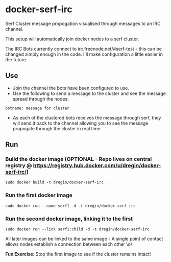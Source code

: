 docker-serf-irc
===================

Serf Cluster message propogation visualised through messages to an IRC channel.

This setup will automatically join docker nodes to a serf cluster.

The IRC Bots currently connect to irc.freenode.net/#serf-test - this can be changed simply enough in the code. I'll make configuration a little easier in the future.

## Use
- Join the channel the bots have been configured to use.
- Use the following to send a message to the cluster and see the message spread through the nodes:

`botname: message for cluster`

- As each of the clustered bots receives the message through serf, they will send it back to the channel allowing you to see the message propogate through the cluster in real time.

## Run 
### Build the docker image (OPTIONAL - Repo lives on central registry @ https://registry.hub.docker.com/u/dregin/docker-serf-irc/)
`sudo docker build -t dregin/docker-serf-irc .`


### Run the first docker image
`sudo docker run --name serf1 -d -t dregin/docker-serf-irc`

### Run the second docker image, linking it to the first
`sudo docker run --link serf1:child -d -t dregin/docker-serf-irc`

All later images can be linked to the same image - A single point of contact allows nodes establish a connection between each other \o/

**Fun Exercise**: Stop the first image to see if the cluster remains intact!
